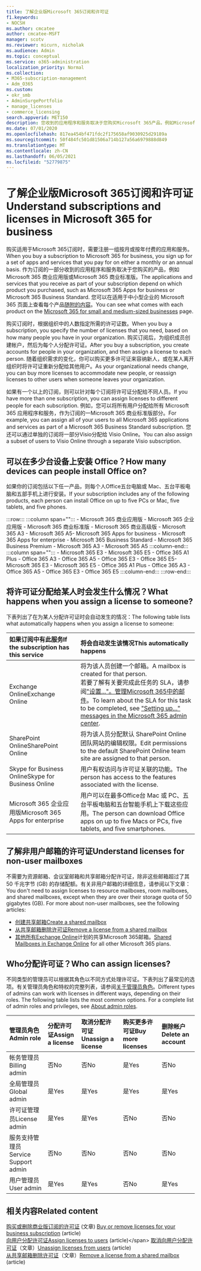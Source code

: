 ```yaml
---
title: 了解企业版Microsoft 365订阅和许可证
f1.keywords:
- NOCSH
ms.author: cmcatee
author: cmcatee-MSFT
manager: scotv
ms.reviewer: micurn, nicholak
ms.audience: Admin
ms.topic: conceptual
ms.service: o365-administration
localization_priority: Normal
ms.collection:
- M365-subscription-management
- Adm_O365
ms.custom:
- okr_smb
- AdminSurgePortfolio
- manage_licenses
- commerce_licensing
search.appverid: MET150
description: 您收到的应用程序和服务取决于您购买Microsoft 365产品，例如Microsoft 365 商业应用版。
ms.date: 07/01/2020
ms.openlocfilehash: 817ea454bf471fdc2f175658af9030925d29189a
ms.sourcegitcommit: 50f484fc501d81506a714b127a56a6979888d849
ms.translationtype: MT
ms.contentlocale: zh-CN
ms.lasthandoff: 06/05/2021
ms.locfileid: "52779875"
---
```

# <a name="understand-subscriptions-and-licenses-in-microsoft-365-for-business"></a><span data-ttu-id="fd50e-103">了解企业版Microsoft 365订阅和许可证</span><span class="sxs-lookup"><span data-stu-id="fd50e-103">Understand subscriptions and licenses in Microsoft 365 for business</span></span>

<span data-ttu-id="fd50e-104">购买适用于Microsoft 365订阅时，需要注册一组按月或按年付费的应用和服务。</span><span class="sxs-lookup"><span data-stu-id="fd50e-104">When you buy a subscription to Microsoft 365 for business, you sign up for a set of apps and services that you pay for on either a monthly or an annual basis.</span></span> <span data-ttu-id="fd50e-105">作为订阅的一部分收到的应用程序和服务取决于您购买的产品，例如Microsoft 365 商业应用版或Microsoft 365 商业标准版。</span><span class="sxs-lookup"><span data-stu-id="fd50e-105">The applications and services that you receive as part of your subscription depend on which product you purchased, such as Microsoft 365 Apps for business or Microsoft 365 Business Standard.</span></span> <span data-ttu-id="fd50e-106">您可以在适用于中小型企业的 Microsoft 365 页面上查看每个产品[随附的内容](https://products.office.com/compare-all-microsoft-office-products?&activetab=tab:primaryr1)。</span><span class="sxs-lookup"><span data-stu-id="fd50e-106">You can see what comes with each product on the [Microsoft 365 for small and medium-sized businesses](https://products.office.com/compare-all-microsoft-office-products?&activetab=tab:primaryr1) page.</span></span>

<span data-ttu-id="fd50e-107">购买订阅时，根据组织中的人数指定所需的许可证数。</span><span class="sxs-lookup"><span data-stu-id="fd50e-107">When you buy a subscription, you specify the number of licenses that you need, based on how many people you have in your organization.</span></span> <span data-ttu-id="fd50e-108">购买订阅后，为组织成员创建帐户，然后为每个人分配许可证。</span><span class="sxs-lookup"><span data-stu-id="fd50e-108">After you buy a subscription, you create accounts for people in your organization, and then assign a license to each person.</span></span> <span data-ttu-id="fd50e-109">随着组织需求的变化，你可以购买更多许可证来容纳新人，或在某人离开组织时将许可证重新分配给其他用户。</span><span class="sxs-lookup"><span data-stu-id="fd50e-109">As your organizational needs change, you can buy more licenses to accommodate new people, or reassign licenses to other users when someone leaves your organization.</span></span>

<span data-ttu-id="fd50e-110">如果有一个以上的订阅，则可以针对每个订阅将许可证分配给不同人员。</span><span class="sxs-lookup"><span data-stu-id="fd50e-110">If you have more than one subscription, you can assign licenses to different people for each subscription.</span></span> <span data-ttu-id="fd50e-111">例如，您可以将所有用户分配给所有 Microsoft 365 应用程序和服务，作为订阅的一Microsoft 365 商业标准版部分。</span><span class="sxs-lookup"><span data-stu-id="fd50e-111">For example, you can assign all of your users to all Microsoft 365 applications and services as part of a Microsoft 365 Business Standard subscription.</span></span> <span data-ttu-id="fd50e-112">您还可以通过单独的订阅将一部分Visio分配给 Visio Online。</span><span class="sxs-lookup"><span data-stu-id="fd50e-112">You can also assign  a subset of users to Visio Online through a separate Visio subscription.</span></span>

## <a name="how-many-devices-can-people-install-office-on"></a><span data-ttu-id="fd50e-113">可以在多少台设备上安装 Office？</span><span class="sxs-lookup"><span data-stu-id="fd50e-113">How many devices can people install Office on?</span></span>

<span data-ttu-id="fd50e-114">如果你的订阅包括以下任一产品，则每个人Office五台电脑或 Mac、五台平板电脑和五部手机上进行安装。</span><span class="sxs-lookup"><span data-stu-id="fd50e-114">If your subscription includes any of the following products, each person can install Office on up to five PCs or Mac, five tablets, and five phones.</span></span>

:::row:::
   :::column span="":::
        <span data-ttu-id="fd50e-115">- Microsoft 365 商业应用版 - Microsoft 365 企业应用版 - Microsoft 365 商业标准版 - Microsoft 365 商业高级版 - Microsoft 365 A3 - Microsoft 365 A5</span><span class="sxs-lookup"><span data-stu-id="fd50e-115">- Microsoft 365 Apps for business      - Microsoft 365 Apps for enterprise      - Microsoft 365 Business Standard      - Microsoft 365 Business Premium      - Microsoft 365 A3      - Microsoft 365 A5</span></span>
   :::column-end:::
   :::column span="":::
        <span data-ttu-id="fd50e-116">- Microsoft 365 E3 - Microsoft 365 E5 - Office 365 A1 Plus - Office 365 A3 - Office 365 A5 - Office 365 E3 - Office 365 E5</span><span class="sxs-lookup"><span data-stu-id="fd50e-116">- Microsoft 365 E3      - Microsoft 365 E5      - Office 365 A1 Plus      - Office 365 A3      - Office 365 A5      - Office 365 E3      - Office 365 E5</span></span>
   :::column-end:::
:::row-end:::

## <a name="what-happens-when-you-assign-a-license-to-someone"></a><span data-ttu-id="fd50e-117">将许可证分配给某人时会发生什么情况？</span><span class="sxs-lookup"><span data-stu-id="fd50e-117">What happens when you assign a license to someone?</span></span>

<span data-ttu-id="fd50e-118">下表列出了在为某人分配许可证时会自动发生的情况：</span><span class="sxs-lookup"><span data-stu-id="fd50e-118">The following table lists what automatically happens when you assign a license to someone:</span></span>
  
|<span data-ttu-id="fd50e-119">**如果订阅中有此服务**</span><span class="sxs-lookup"><span data-stu-id="fd50e-119">**If the subscription has this service**</span></span>|<span data-ttu-id="fd50e-120">**将会自动发生该情况**</span><span class="sxs-lookup"><span data-stu-id="fd50e-120">**This automatically happens**</span></span>|
|:-----|:-----|
|<span data-ttu-id="fd50e-121">Exchange Online</span><span class="sxs-lookup"><span data-stu-id="fd50e-121">Exchange Online</span></span>  <br/> |<span data-ttu-id="fd50e-122">将为该人员创建一个邮箱。</span><span class="sxs-lookup"><span data-stu-id="fd50e-122">A mailbox is created for that person.</span></span> <br/> <span data-ttu-id="fd50e-123">若要了解有关要完成此任务的 SLA，请参阅["设置..."。管理Microsoft 365中的邮件](https://support.microsoft.com/help/2635238/setting-up-messages-in-the-office-365-admin-center)。</span><span class="sxs-lookup"><span data-stu-id="fd50e-123">To learn about the SLA for this task to be completed, see ["Setting up..." messages in the Microsoft 365 admin center](https://support.microsoft.com/help/2635238/setting-up-messages-in-the-office-365-admin-center).</span></span> |
|<span data-ttu-id="fd50e-124">SharePoint Online</span><span class="sxs-lookup"><span data-stu-id="fd50e-124">SharePoint Online</span></span>  <br/> |<span data-ttu-id="fd50e-125">将为该人员分配默认 SharePoint Online 团队网站的编辑权限。</span><span class="sxs-lookup"><span data-stu-id="fd50e-125">Edit permissions to the default SharePoint Online team site are assigned to that person.</span></span>  <br/> |
|<span data-ttu-id="fd50e-126">Skype for Business Online</span><span class="sxs-lookup"><span data-stu-id="fd50e-126">Skype for Business Online</span></span>  <br/> |<span data-ttu-id="fd50e-127">用户有权访问与许可证关联的功能。</span><span class="sxs-lookup"><span data-stu-id="fd50e-127">The person has access to the features associated with the license.</span></span>  <br/> |
|<span data-ttu-id="fd50e-128">Microsoft 365 企业应用版</span><span class="sxs-lookup"><span data-stu-id="fd50e-128">Microsoft 365 Apps for enterprise</span></span>  <br/> |<span data-ttu-id="fd50e-129">用户可以在最多Office台 Mac 或 PC、五台平板电脑和五台智能手机上下载这些应用。</span><span class="sxs-lookup"><span data-stu-id="fd50e-129">The person can download Office apps on up to five Macs or PCs, five tablets, and five smartphones.</span></span>  <br/> |

## <a name="understand-licenses-for-non-user-mailboxes"></a><span data-ttu-id="fd50e-130">了解非用户邮箱的许可证</span><span class="sxs-lookup"><span data-stu-id="fd50e-130">Understand licenses for non-user mailboxes</span></span>

<span data-ttu-id="fd50e-p104">不需要为资源邮箱、会议室邮箱和共享邮箱分配许可证，除非这些邮箱超过了其 50 千兆字节 (GB) 的存储配额。有关非用户邮箱的详细信息，请参阅以下文章：</span><span class="sxs-lookup"><span data-stu-id="fd50e-p104">You don't need to assign licenses to resource mailboxes, room mailboxes, and shared mailboxes, except when they are over their storage quota of 50 gigabytes (GB). For more about non-user mailboxes, see the following articles:</span></span>
  
- [<span data-ttu-id="fd50e-133">创建共享邮箱</span><span class="sxs-lookup"><span data-stu-id="fd50e-133">Create a shared mailbox</span></span>](../../admin/email/create-a-shared-mailbox.md)
- [<span data-ttu-id="fd50e-134">从共享邮箱删除许可证</span><span class="sxs-lookup"><span data-stu-id="fd50e-134">Remove a license from a shared mailbox</span></span>](../../admin/email/remove-license-from-shared-mailbox.md)
- <span data-ttu-id="fd50e-135">[其他所有Exchange Online](/exchange/collaboration-exo/shared-mailboxes)计划的共享Microsoft 365邮箱。</span><span class="sxs-lookup"><span data-stu-id="fd50e-135">[Shared Mailboxes in Exchange Online](/exchange/collaboration-exo/shared-mailboxes) for all other Microsoft 365 plans.</span></span>

## <a name="who-can-assign-licenses"></a><span data-ttu-id="fd50e-136">Who分配许可证？</span><span class="sxs-lookup"><span data-stu-id="fd50e-136">Who can assign licenses?</span></span>

<span data-ttu-id="fd50e-p105">不同类型的管理员可以根据其角色以不同方式处理许可证。下表列出了最常见的选项。有关管理员角色和特权的完整列表，请参阅[关于管理员角色](../../admin/add-users/about-admin-roles.md)。</span><span class="sxs-lookup"><span data-stu-id="fd50e-p105">Different types of admins can work with licenses in different ways, depending on their roles. The following table lists the most common options. For a complete list of admin roles and privileges, see [About admin roles](../../admin/add-users/about-admin-roles.md).</span></span>
  
|<span data-ttu-id="fd50e-140">**管理员角色**</span><span class="sxs-lookup"><span data-stu-id="fd50e-140">**Admin role**</span></span>|<span data-ttu-id="fd50e-141">**分配许可证**</span><span class="sxs-lookup"><span data-stu-id="fd50e-141">**Assign a license**</span></span>|<span data-ttu-id="fd50e-142">**取消分配许可证**</span><span class="sxs-lookup"><span data-stu-id="fd50e-142">**Unassign a license**</span></span>|<span data-ttu-id="fd50e-143">**购买更多许可证**</span><span class="sxs-lookup"><span data-stu-id="fd50e-143">**Buy more licenses**</span></span>|<span data-ttu-id="fd50e-144">**删除帐户**</span><span class="sxs-lookup"><span data-stu-id="fd50e-144">**Delete an account**</span></span>|
|:-----|:-----|:-----|:-----|:-----|
|<span data-ttu-id="fd50e-145">帐务管理员</span><span class="sxs-lookup"><span data-stu-id="fd50e-145">Billing admin</span></span>  <br/> |<span data-ttu-id="fd50e-146">否</span><span class="sxs-lookup"><span data-stu-id="fd50e-146">No</span></span>  <br/> |<span data-ttu-id="fd50e-147">否</span><span class="sxs-lookup"><span data-stu-id="fd50e-147">No</span></span>  <br/> |<span data-ttu-id="fd50e-148">是</span><span class="sxs-lookup"><span data-stu-id="fd50e-148">Yes</span></span>  <br/> |<span data-ttu-id="fd50e-149">否</span><span class="sxs-lookup"><span data-stu-id="fd50e-149">No</span></span>  <br/> |
|<span data-ttu-id="fd50e-150">全局管理员</span><span class="sxs-lookup"><span data-stu-id="fd50e-150">Global admin</span></span>  <br/> |<span data-ttu-id="fd50e-151">是</span><span class="sxs-lookup"><span data-stu-id="fd50e-151">Yes</span></span>  <br/> |<span data-ttu-id="fd50e-152">是</span><span class="sxs-lookup"><span data-stu-id="fd50e-152">Yes</span></span>  <br/> |<span data-ttu-id="fd50e-153">是</span><span class="sxs-lookup"><span data-stu-id="fd50e-153">Yes</span></span>  <br/> |<span data-ttu-id="fd50e-154">是</span><span class="sxs-lookup"><span data-stu-id="fd50e-154">Yes</span></span>  <br/> |
|<span data-ttu-id="fd50e-155">许可证管理员</span><span class="sxs-lookup"><span data-stu-id="fd50e-155">License admin</span></span> <br/> |<span data-ttu-id="fd50e-156">是</span><span class="sxs-lookup"><span data-stu-id="fd50e-156">Yes</span></span> <br/>|<span data-ttu-id="fd50e-157">是</span><span class="sxs-lookup"><span data-stu-id="fd50e-157">Yes</span></span> <br/> |<span data-ttu-id="fd50e-158">否</span><span class="sxs-lookup"><span data-stu-id="fd50e-158">No</span></span> <br/> |<span data-ttu-id="fd50e-159">否</span><span class="sxs-lookup"><span data-stu-id="fd50e-159">No</span></span> <br/> |
|<span data-ttu-id="fd50e-160">服务支持管理员</span><span class="sxs-lookup"><span data-stu-id="fd50e-160">Service Support admin</span></span>  <br/> |<span data-ttu-id="fd50e-161">否</span><span class="sxs-lookup"><span data-stu-id="fd50e-161">No</span></span>  <br/> |<span data-ttu-id="fd50e-162">否</span><span class="sxs-lookup"><span data-stu-id="fd50e-162">No</span></span>  <br/> |<span data-ttu-id="fd50e-163">否</span><span class="sxs-lookup"><span data-stu-id="fd50e-163">No</span></span>  <br/> |<span data-ttu-id="fd50e-164">否</span><span class="sxs-lookup"><span data-stu-id="fd50e-164">No</span></span>  <br/> |
|<span data-ttu-id="fd50e-165">用户管理员</span><span class="sxs-lookup"><span data-stu-id="fd50e-165">User admin</span></span>  <br/> |<span data-ttu-id="fd50e-166">是</span><span class="sxs-lookup"><span data-stu-id="fd50e-166">Yes</span></span>  <br/> |<span data-ttu-id="fd50e-167">是</span><span class="sxs-lookup"><span data-stu-id="fd50e-167">Yes</span></span>  <br/> |<span data-ttu-id="fd50e-168">否</span><span class="sxs-lookup"><span data-stu-id="fd50e-168">No</span></span>  <br/> |<span data-ttu-id="fd50e-169">是</span><span class="sxs-lookup"><span data-stu-id="fd50e-169">Yes</span></span>  <br/> |

## <a name="related-content"></a><span data-ttu-id="fd50e-170">相关内容</span><span class="sxs-lookup"><span data-stu-id="fd50e-170">Related content</span></span>

<span data-ttu-id="fd50e-171">[购买或删除商业版订阅的许可证](buy-licenses.md) (文章) </span><span class="sxs-lookup"><span data-stu-id="fd50e-171">[Buy or remove licenses for your business subscription](buy-licenses.md) (article)</span></span>\
<span data-ttu-id="fd50e-172">[向用户分配许可证](../../admin/manage/assign-licenses-to-users.md)</span><span class="sxs-lookup"><span data-stu-id="fd50e-172">[Assign licenses to users](../../admin/manage/assign-licenses-to-users.md) (article)\</span></span>
<span data-ttu-id="fd50e-173">[取消向用户分配许可证](../../admin/manage/remove-licenses-from-users.md)（文章）</span><span class="sxs-lookup"><span data-stu-id="fd50e-173">[Unassign licenses from users](../../admin/manage/remove-licenses-from-users.md) (article)</span></span>\
<span data-ttu-id="fd50e-174">[从共享邮箱删除许可证](../../admin/email/remove-license-from-shared-mailbox.md)（文章）</span><span class="sxs-lookup"><span data-stu-id="fd50e-174">[Remove a license from a shared mailbox](../../admin/email/remove-license-from-shared-mailbox.md) (article)</span></span>

